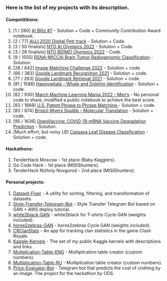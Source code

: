 ### Here is the list of my projects with its description.

#### Competititions:
1. [1 / 280] [AI Blitz #7](https://github.com/t0efL/AI-Blitz-1st-place) - Solution + Code + Community Contribution Award notebook.   
2. [2 / 77] [AIJJ 2020 Digital Petr track](https://github.com/t0efL/2nd-place-solution-Digital-Peter) - Solution + Code.  
3. [3 / 50 finalists] [NTO AI Olympics 2022](https://github.com/t0efL/end2end-HKR-research) - Solution + Code.
4. [3 / 28 finalists] [NTO BDIMO Olympics 2022](https://github.com/t0efL/NTO-BDIMO-Olympics-2022) - Code.
3. [9 / 1555] [RSNA-MICCAI Brain Tumor Radiogenomic Classification](https://www.kaggle.com/c/rsna-miccai-brain-tumor-radiogenomic-classification/discussion/279826#1549791) - Solution. 
4. [28 / 642] [Image Matching Challenge 2022](https://github.com/t0efL/Kaggle-IMC-solution) - Solution + code.
5. [66 / 383] [Google Landmark Recognition 2021](https://github.com/t0efL/Kaggle-Google-Landmark) - Solution + code. 
6. [77 / 263] [Google Landmark Retrieval 2021](https://github.com/t0efL/Kaggle-Google-Landmark) - Solution + code. 
7. [81 / 1588] [Happywhale - Whale and Dolphin Identification](https://github.com/t0efL/kaggle-happy-whale) - Solution + code.  
8. [82 / 930] [March Machine Learning Mania 2022 - Men’s](https://www.kaggle.com/competitions/mens-march-mania-2022) - No personal code to share, modified a public notebook to achieve the best score.
9. [83 / 1889] [U.S. Patent Phrase to Phrase Matching ](https://github.com/t0efL/Patent-Matching-Kaggle) - Solution + code.
9. [83 / 874] [Bristol-Myers Squibb – Molecular Translation](https://github.com/xzcodes/BMS-Molecular-Translation) - Solution + code. 
10. [95 / 1636] [OpenVaccine: COVID-19 mRNA Vaccine Degradation Prediction](https://www.kaggle.com/c/stanford-covid-vaccine/discussion/189173) - Solution. 
11. [Much effort, but noisy LB] [Cassava Leaf Disease Classification](https://github.com/t0efL/Cassava-Leaf-Disease-Classification) - Solution + code. 

#### Hackathons:
1. TenderHack Moscow - 1st place (Baby Kagglers).
2. Go Code Hack - 1st place (MISIShunters).
3. TenderHack Nizhniy Novgorod - 2nd place (MISIShunters).

#### Personal projects:
1. [Dataset-Fixer](https://github.com/t0efL/Dataset-Fixer) - A utility for sorting, filtering, and transformation of datasets. 
2. [Style-Transfer-Telegram-Bot](https://github.com/t0efL/Style-Transfer-Telegram-Bot) - Style Transfer Telegram Bot based on GAN + AWS deploy tutorial. 
3. [white2black-GAN](https://github.com/t0efL/white2black-GAN) - white2black for T-shirts Cycle GAN (weights included). 
4. [horse2zebras-GAN](https://github.com/t0efL/horse2zebras-GAN) - horse2zebras Cycle GAN (weights included). 
5. [CRClanStats](https://github.com/t0efL/CRClanStats) - An app for tracking clan statistics in the game Clash Royale. 
6. [Kaggle-Kernels](https://github.com/t0efL/Kaggle-Kernels) - The set of my public Kaggle kernels with descriptions and links. 
7. [Multplication-Table-ENG](https://github.com/t0efL/Multplication-Table-ENG) - Multiplication table creator (custom numbers). 
8. [Multiplication-Table-RU](https://github.com/t0efL/Multiplication-Table-RU) - Multiplication table creator (custom numbers). 
9. [Price-Evaluator-Bot](https://github.com/t0efL/Price-Evaluator-Bot) - Telegram bot that predicts the cost of clothing by an image. The project for the hackathon by ODS. 
